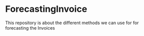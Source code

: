 # ForecastingInvoice
This repository is about the different methods we can use for for forecasting the Invoices
